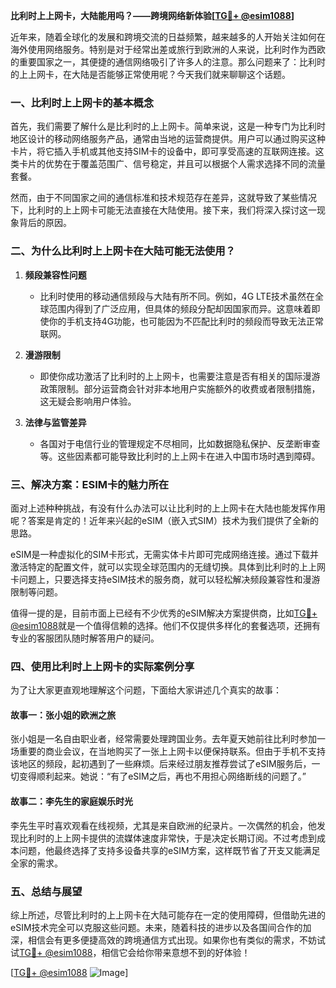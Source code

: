 **比利时上上网卡，大陆能用吗？——跨境网络新体验[[TG💪+ @esim1088](https://t.me/s/esim1088)]**

近年来，随着全球化的发展和跨境交流的日益频繁，越来越多的人开始关注如何在海外使用网络服务。特别是对于经常出差或旅行到欧洲的人来说，比利时作为西欧的重要国家之一，其便捷的通信网络吸引了许多人的注意。那么问题来了：比利时的上上网卡，在大陆是否能够正常使用呢？今天我们就来聊聊这个话题。

### 一、比利时上上网卡的基本概念

首先，我们需要了解什么是比利时的上上网卡。简单来说，这是一种专门为比利时地区设计的移动网络服务产品，通常由当地的运营商提供。用户可以通过购买这种卡片，将它插入手机或其他支持SIM卡的设备中，即可享受高速的互联网连接。这类卡片的优势在于覆盖范围广、信号稳定，并且可以根据个人需求选择不同的流量套餐。

然而，由于不同国家之间的通信标准和技术规范存在差异，这就导致了某些情况下，比利时的上上网卡可能无法直接在大陆使用。接下来，我们将深入探讨这一现象背后的原因。

### 二、为什么比利时上上网卡在大陆可能无法使用？

1. **频段兼容性问题**
   - 比利时使用的移动通信频段与大陆有所不同。例如，4G LTE技术虽然在全球范围内得到了广泛应用，但具体的频段分配却因国家而异。这意味着即使你的手机支持4G功能，也可能因为不匹配比利时的频段而导致无法正常联网。
   
2. **漫游限制**
   - 即使你成功激活了比利时的上上网卡，也需要注意是否有相关的国际漫游政策限制。部分运营商会针对非本地用户实施额外的收费或者限制措施，这无疑会影响用户体验。

3. **法律与监管差异**
   - 各国对于电信行业的管理规定不尽相同，比如数据隐私保护、反垄断审查等。这些因素都可能导致比利时的上上网卡在进入中国市场时遇到障碍。

### 三、解决方案：ESIM卡的魅力所在

面对上述种种挑战，有没有什么办法可以让比利时的上上网卡在大陆也能发挥作用呢？答案是肯定的！近年来兴起的eSIM（嵌入式SIM）技术为我们提供了全新的思路。

eSIM是一种虚拟化的SIM卡形式，无需实体卡片即可完成网络连接。通过下载并激活特定的配置文件，就可以实现全球范围内的无缝切换。具体到比利时的上上网卡问题上，只要选择支持eSIM技术的服务商，就可以轻松解决频段兼容性和漫游限制等问题。

值得一提的是，目前市面上已经有不少优秀的eSIM解决方案提供商，比如[TG💪+ @esim1088](https://t.me/s/esim1088)就是一个值得信赖的选择。他们不仅提供多样化的套餐选项，还拥有专业的客服团队随时解答用户的疑问。

### 四、使用比利时上上网卡的实际案例分享

为了让大家更直观地理解这个问题，下面给大家讲述几个真实的故事：

#### 故事一：张小姐的欧洲之旅
张小姐是一名自由职业者，经常需要处理跨国业务。去年夏天她前往比利时参加一场重要的商业会议，在当地购买了一张上上网卡以便保持联系。但由于手机不支持该地区的频段，起初遇到了一些麻烦。后来经过朋友推荐尝试了eSIM服务后，一切变得顺利起来。她说：“有了eSIM之后，再也不用担心网络断线的问题了。”

#### 故事二：李先生的家庭娱乐时光
李先生平时喜欢观看在线视频，尤其是来自欧洲的纪录片。一次偶然的机会，他发现比利时的上上网卡提供的流媒体速度非常快，于是决定长期订阅。不过考虑到成本问题，他最终选择了支持多设备共享的eSIM方案，这样既节省了开支又能满足全家的需求。

### 五、总结与展望

综上所述，尽管比利时的上上网卡在大陆可能存在一定的使用障碍，但借助先进的eSIM技术完全可以克服这些问题。未来，随着科技的进步以及各国间合作的加深，相信会有更多便捷高效的跨境通信方式出现。如果你也有类似的需求，不妨试试[TG💪+ @esim1088](https://t.me/s/esim1088)，相信它会给你带来意想不到的好体验！

[[TG💪+ @esim1088](https://t.me/s/esim1088) ![Image](https://i.postimg.cc/4NQfJmqS/Snipaste-2025-05-13-00-14-12.png)]